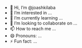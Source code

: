 - 👋 Hi, I’m @joashkilaba
- 👀 I’m interested in ...
- 🌱 I’m currently learning ...
- 💞️ I’m looking to collaborate on ...
- 📫 How to reach me ...
- 😄 Pronouns: ...
- ⚡ Fun fact: ...

<!---
joashkilaba/joashkilaba is a ✨ special ✨ repository because its `README.md` (this file) appears on your GitHub profile.
You can click the Preview link to take a look at your changes.
--->
